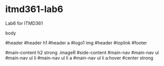 # itmd361-lab6
Lab6 for ITMD361

body

#header
#header h1
#header a
#logo1 img
#header 
#toplink
#footer

#main-content
h2 strong
.imageR
#side-content
#main-nav
#main-nav ul
#main-nav ul li
#main-nav ul li a
#main-nav ul li a:hover
#center
strong